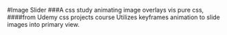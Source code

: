 #Image Slider
###A css study animating image overlays vis pure css, 
####from Udemy css projects course
Utilizes keyframes animation to slide images into primary view.